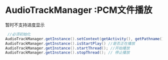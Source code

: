 # AudioTrackManager :PCM文件播放
暂时不支持进度显示

```java
 //必须初始化 
AudioTrackManager.getInstance().setContext(getActivity(), getPathname()); //初始化
AudioTrackManager.getInstance().isStartPlay() //是否正在播放
AudioTrackManager.getInstance().startThread(); //开始播放
AudioTrackManager.getInstance().stopThread(); // 停止播放
              
```



